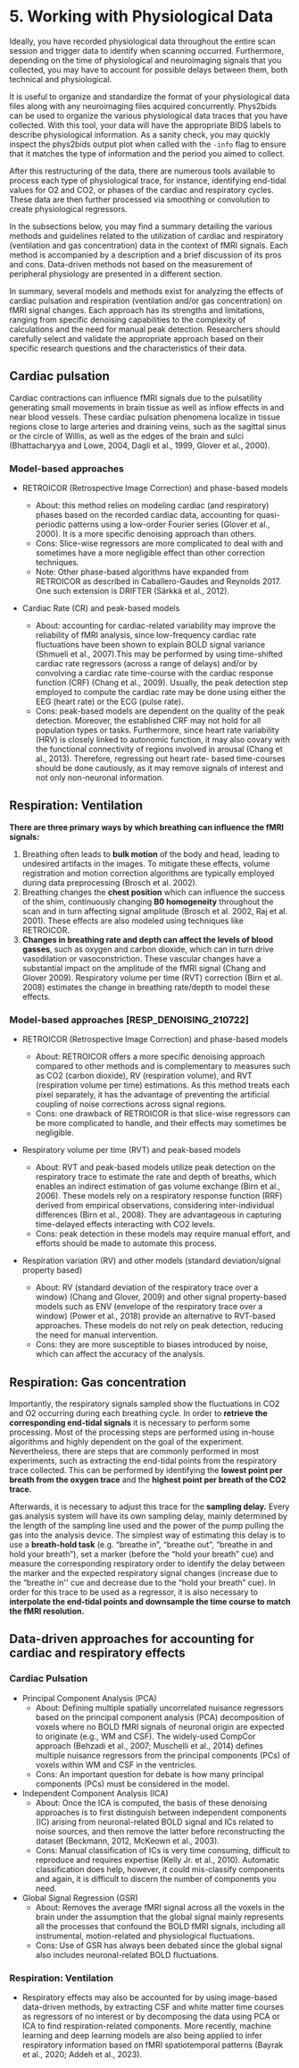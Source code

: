# 5. Working with Physiological Data
Ideally, you have recorded physiological data throughout the entire scan session and trigger data to identify when scanning occurred. Furthermore, depending on the time of physiological and neuroimaging signals that you collected, you may have to account for possible delays between them, both technical and physiological.

It is useful to organize and standardize the format of your physiological data files along with any neuroimaging files acquired concurrently. Phys2bids can be used to organize the various physiological data traces that you have collected. With this tool, your data will have the appropriate BIDS labels to describe physiological information. As a sanity check, you may quickly inspect the phys2bids output plot when called with the `-info` flag to ensure that it matches the type of information and the period you aimed to collect.

After this restructuring of the data, there are numerous tools available to process each type of physiological trace, for instance, identifying end-tidal values for O2 and CO2, or phases of the cardiac and respiratory cycles. These data are then further processed via smoothing or convolution to create physiological regressors.

In the subsections below, you may find a summary detailing the various methods and guidelines related to the utilization of cardiac and respiratory (ventilation and gas concentration) data in the context of fMRI signals. Each method is accompanied by a description and a brief discussion of its pros and cons. Data-driven methods not based on the measurement of peripheral physiology are presented in a different section.

In summary, several models and methods exist for analyzing the effects of cardiac pulsation and respiration (ventilation and/or gas concentration) on fMRI signal changes. Each approach has its strengths and limitations, ranging from specific denoising capabilities to the complexity of calculations and the need for manual peak detection. Researchers should carefully select and validate the appropriate approach based on their specific research questions and the characteristics of their data. 

## Cardiac pulsation 
Cardiac contractions can influence fMRI signals due to the pulsatility generating small movements in brain tissue as well as inflow effects in and near blood vessels. These cardiac pulsation phenomena localize in tissue regions close to large arteries and draining veins, such as the sagittal sinus or the circle of Willis, as well as the edges of the brain and sulci (Bhattacharyya and Lowe, 2004, Dagli et al., 1999, Glover et al., 2000).

### Model-based approaches
* RETROICOR (Retrospective Image Correction) and phase-based models
    * About: this method relies on modeling cardiac (and respiratory) phases based on the recorded cardiac data, accounting for quasi-periodic patterns using a low-order Fourier series (Glover et al., 2000). It is a more specific denoising approach than others. 
    * Cons: Slice-wise regressors are more complicated to deal with and sometimes have a more negligible effect than other correction techniques. 
    * Note: Other phase-based algorithms have expanded from RETROICOR as described in Caballero-Gaudes and Reynolds 2017. One such extension is DRIFTER (Särkkä et al., 2012). 

* Cardiac Rate (CR) and peak-based models
    * About: accounting for cardiac-related variability may improve the reliability of fMRI analysis, since low-frequency cardiac rate fluctuations have been shown to explain BOLD signal variance (Shmueli et al., 2007).This may be performed by using time-shifted cardiac rate regressors (across a range of delays) and/or by convolving a cardiac rate time-course with the cardiac response function (CRF) (Chang et al., 2009). Usually, the peak detection step employed to compute the cardiac rate may be done using either the EEG (heart rate) or the ECG (pulse rate).
    * Cons: peak-based models are dependent on the quality of the peak detection. Moreover, the established CRF may not hold for all population types or tasks. Furthermore, since heart rate variability (HRV) is closely linked to autonomic function, it may also covary with the functional connectivity of regions involved in arousal (Chang et al., 2013). Therefore, regressing out heart rate- based time-courses should be done cautiously, as it may remove signals of interest and not only non-neuronal information.

## Respiration: Ventilation
**There are three primary ways by which breathing can influence the fMRI signals:**  
1. Breathing often leads to **bulk motion** of the body and head, leading to undesired artifacts in the images. To mitigate these effects, volume registration and motion correction algorithms are typically employed during data preprocessing (Brosch et al. 2002). 
2. Breathing changes the **chest position** which can influence the success of the shim, continuously changing **B0 homogeneity** throughout the scan and in turn affecting signal amplitude (Brosch et al. 2002, Raj et al. 2001). These effects are also modeled using techniques like RETROICOR.
3. **Changes in breathing rate and depth can affect the levels of blood gasses**, such as oxygen and carbon dioxide, which can in turn drive vasodilation or vasoconstriction. These vascular changes have a substantial impact on the amplitude of the fMRI signal (Chang and Glover 2009). Respiratory volume per time (RVT) correction (Birn et al. 2008) estimates the change in breathing rate/depth to model these effects.

### Model-based approaches [RESP_DENOISING_210722] 
* RETROICOR (Retrospective Image Correction) and phase-based models
    * About: RETROICOR offers a more specific denoising approach compared to other methods and is complementary to measures such as CO2 (carbon dioxide), RV (respiration volume), and RVT (respiration volume per time) estimations. As this method treats each pixel separately, it has the advantage of preventing the artificial coupling of noise corrections across signal regions. 
    * Cons: one drawback of RETROICOR is that slice-wise regressors can be more complicated to handle, and their effects may sometimes be negligible.

* Respiratory volume per time (RVT) and peak-based models
    * About: RVT and peak-based models utilize peak detection on the respiratory trace to estimate the rate and depth of breaths, which enables an indirect estimation of gas volume exchange (Birn et al., 2006). These models rely on a respiratory response function (RRF) derived from empirical observations, considering inter-individual differences (Birn et al., 2008). They are advantageous in capturing time-delayed effects interacting with CO2 levels. 
    * Cons: peak detection in these models may require manual effort, and efforts should be made to automate this process.

* Respiration variation (RV) and other models (standard deviation/signal property based)
    * About: RV (standard deviation of the respiratory trace over a window) (Chang and Glover, 2009) and other signal property-based models such as ENV (envelope of the respiratory trace over a window) (Power et al., 2018) provide an alternative to RVT-based approaches. These models do not rely on peak detection, reducing the need for manual intervention.
    * Cons: they are more susceptible to biases introduced by noise, which can affect the accuracy of the analysis.

## Respiration: Gas concentration
Importantly, the respiratory signals sampled show the fluctuations in CO2 and O2 occurring during each breathing cycle. In order to **retrieve the corresponding end-tidal signals** it is necessary to perform some processing. Most of the processing steps are performed using in-house algorithms and highly dependent on the goal of the experiment. Nevertheless, there are steps that are commonly performed in most experiments, such as extracting the end-tidal points from the respiratory trace collected. This can be performed by identifying the **lowest point per breath from the oxygen trace** and the **highest point per breath of the CO2 trace.** 

Afterwards, it is necessary to adjust this trace for the **sampling delay.** Every gas analysis system will have its own sampling delay, mainly determined by the length of the sampling line used and the power of the pump pulling the gas into the analysis device. The simplest way of estimating this delay is to use a **breath-hold task** (e.g. “breathe in”, “breathe out”, “breathe in and hold your breath”), set a marker (before the “hold your breath” cue) and measure the corresponding respiratory order to identify the delay between the marker and the expected respiratory signal changes (increase due to the “breathe in'' cue and decrease due to the “hold your breath” cue). In order for this trace to be used as a regressor, it is also necessary to **interpolate the end-tidal points and downsample the time course to match the fMRI resolution.** 

## Data-driven approaches for accounting for cardiac and respiratory effects
### Cardiac Pulsation
* Principal Component Analysis (PCA)
    * About: Defining multiple spatially uncorrelated nuisance regressors based on the principal component analysis (PCA) decomposition of voxels where no BOLD fMRI signals of neuronal origin are expected to originate (e.g., WM and CSF). The widely-used CompCor approach (Behzadi et al., 2007; Muschelli et al., 2014) defines multiple nuisance regressors from the principal components (PCs) of voxels within WM and CSF in the ventricles.
    * Cons: An important question for debate is how many principal components (PCs) must be considered in the model. 
* Independent Component Analysis (ICA)
    * About: Once the ICA is computed, the basis of these denoising approaches is to first distinguish between independent components (IC) arising from neuronal-related BOLD signal and ICs related to noise sources, and then remove the latter before reconstructing the dataset (Beckmann, 2012, McKeown et al., 2003).
    * Cons: Manual classification of ICs is very time consuming, difficult to reproduce and requires expertise (Kelly Jr. et al., 2010). Automatic classification does help, however, it could mis-classify components and again, it is difficult to discern the number of components you need.
* Global Signal Regression (GSR)
    * About: Removes the average fMRI signal across all the voxels in the brain under the assumption that the global signal mainly represents all the processes that confound the BOLD fMRI signals, including all instrumental, motion-related and physiological fluctuations.
    * Cons: Use of GSR has always been debated since the global signal also includes neuronal-related BOLD fluctuations.
### Respiration: Ventilation
* Respiratory effects may also be accounted for by using image-based data-driven methods, by extracting CSF and white matter time courses as regressors of no interest or by decomposing the data using PCA or ICA to find respiration-related components. More recently, machine learning and deep learning models are also being applied to infer respiratory information based on fMRI spatiotemporal patterns (Bayrak et al., 2020; Addeh et al., 2023).

